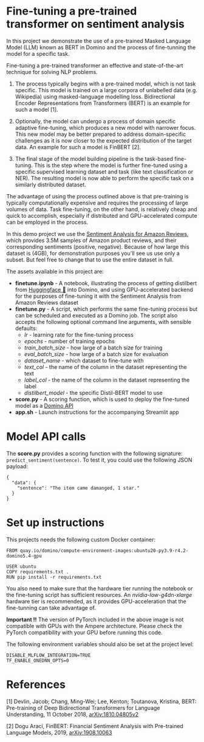 # Fine-tuning a pre-trained transformer on sentiment analysis

In this project we demonstrate the use of a pre-trained Masked Language Model (LLM) known as BERT in Domino and the process of fine-tunning the model for a specific task.

Fine-tuning a pre-trained transformer an effective and state-of-the-art technique for solving NLP problems.

1. The process typically begins with a pre-trained model, which is not task specific. This model is trained on a large corpora of unlabelled data (e.g. Wikipedia) using masked-language modelling loss. Bidirectional Encoder Representations from Transformers (BERT) is an example for such a model [1].

2. Optionally, the model can undergo a process of domain specific adaptive fine-tuning, which produces a new model with narrower focus. This new model may be better prepared to address domain-specific challenges as it is now closer to the expected distribution of the target data. An example for such a model is FinBERT [2].

3. The final stage of the model building pipeline is the task-based fine-tuning. This is the step where the model is further fine-tuned using a specific supervised learning dataset and task (like text classification or NER). The resulting model is now able to perform the specific task on a similarly distributed dataset.

The advantage of using the process outlined above is that pre-training is typically computationally expensive and requires the processing of large volumes of data. Task fine-tuning, on the other hand, is relatively cheap and quick to accomplish, especially if distributed and GPU-accelerated compute can be employed in the process.

In this demo project we use the [Sentiment Analysis for Amazon Reviews](https://huggingface.co/datasets/amazon_polarity), which provides 3.5M samples of Amazon product reviews, and their corresponding sentiments (positive, negative). Because of how large this dataset is (4GB), for demonstration purposes you'll see us use only a subset. 
But feel free to change that to use the entire dataset in full.

The assets available in this project are:

* **finetune.ipynb** - A notebook, illustrating the process of getting distilbert from [Huggingface 🤗](https://huggingface.co/distilbert-base-uncased) into Domino, and using GPU-accelerated backend for the purposes of fine-tuning it with the Sentiment Analysis from Amazon Reviews dataset
* **finetune.py** - A script, which performs the same fine-tuning process but can be scheduled and executed as a Domino job. The script also accepts the following optional command line arguments, with sensible defaults:
    * *lr* - learning rate for the fine-tuning process
    * *epochs* - number of training epochs
    * *train_batch_size* - how large of a batch size for training 
    * *eval_batch_size* - how large of a batch size for evaluation 
    * *dataset_name* - which dataset to fine-tune with 
    * *text_col* - the name of the column in the dataset representing the text 
    * *label_col* - the name of the column in the dataset representing the label 
    * *distilbert_model* - the specific Distil-BERT model to use 
* **score.py** - A scoring function, which is used to deploy the fine-tuned model as a [Domino API](https://docs.dominodatalab.com/en/latest/user_guide/8dbc91/host-models-as-rest-apis/)
* **app.sh** - Launch instructions for the accompanying Streamlit app

# Model API calls

The **score.py** provides a scoring function with the following signature: `predict_sentiment(sentence)`. To test it, you could use the following JSON payload:

```
{
  "data": {
    "sentence": "The item came damanged, 1 star."
  }
}
```

# Set up instructions

This projects needs the following custom Docker container:

```
FROM quay.io/domino/compute-environment-images:ubuntu20-py3.9-r4.2-domino5.4-gpu

USER ubuntu
COPY requirements.txt .
RUN pip install -r requirements.txt
```

You also need to make sure that the hardware tier running the notebook or the fine-tuning script has sufficient resources. An *nvidia-low-g4dn-xlarge* hardware tier is recommended, as it provides GPU-acceleration that the fine-tunning can take advantage of.

**Important !!** The version of PyTorch included in the above image is not compatible with GPUs with the Ampere architecture. Please check the PyTorch compatibility with your GPU before running this code. 

The following environment variables should also be set at the project level:

```
DISABLE_MLFLOW_INTEGRATION=TRUE	
TF_ENABLE_ONEDNN_OPTS=0
```

# References

[1] Devlin, Jacob; Chang, Ming-Wei; Lee, Kenton; Toutanova, Kristina, BERT: Pre-training of Deep Bidirectional Transformers for Language Understanding, 11 October 2018, [arXiv:1810.04805v2](https://arxiv.org/abs/1810.04805)

[2] Dogu Araci, FinBERT: Financial Sentiment Analysis with Pre-trained Language Models, 2019, [arXiv:1908.10063](http://arxiv.org/abs/1908.10063)
